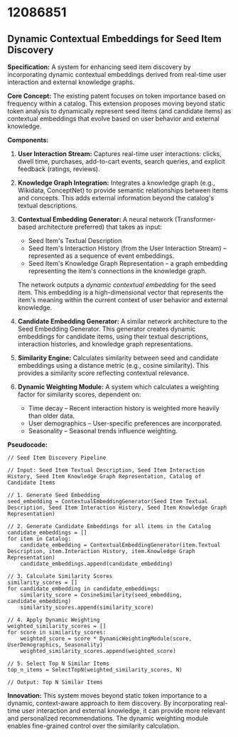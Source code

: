 # 12086851

## Dynamic Contextual Embeddings for Seed Item Discovery

**Specification:** A system for enhancing seed item discovery by incorporating dynamic contextual embeddings derived from real-time user interaction and external knowledge graphs.

**Core Concept:** The existing patent focuses on token importance based on frequency within a catalog. This extension proposes moving beyond static token analysis to dynamically represent seed items (and candidate items) as contextual embeddings that evolve based on user behavior and external knowledge.

**Components:**

1.  **User Interaction Stream:** Captures real-time user interactions: clicks, dwell time, purchases, add-to-cart events, search queries, and explicit feedback (ratings, reviews).

2.  **Knowledge Graph Integration:** Integrates a knowledge graph (e.g., Wikidata, ConceptNet) to provide semantic relationships between items and concepts. This adds external information beyond the catalog's textual descriptions.

3.  **Contextual Embedding Generator:**  A neural network (Transformer-based architecture preferred) that takes as input:
    *   Seed Item's Textual Description
    *   Seed Item's Interaction History (from the User Interaction Stream) – represented as a sequence of event embeddings.
    *   Seed Item's Knowledge Graph Representation – a graph embedding representing the item's connections in the knowledge graph.

    The network outputs a *dynamic contextual embedding* for the seed item.  This embedding is a high-dimensional vector that represents the item's meaning within the current context of user behavior and external knowledge.

4.  **Candidate Embedding Generator:**  A similar network architecture to the Seed Embedding Generator. This generator creates dynamic embeddings for candidate items, using their textual descriptions, interaction histories, and knowledge graph representations.

5.  **Similarity Engine:**  Calculates similarity between seed and candidate embeddings using a distance metric (e.g., cosine similarity).  This provides a similarity score reflecting contextual relevance.

6. **Dynamic Weighting Module:** A system which calculates a weighting factor for similarity scores, dependent on:
    * Time decay – Recent interaction history is weighted more heavily than older data.
    * User demographics – User-specific preferences are incorporated.
    * Seasonality – Seasonal trends influence weighting.

**Pseudocode:**

```
// Seed Item Discovery Pipeline

// Input: Seed Item Textual Description, Seed Item Interaction History, Seed Item Knowledge Graph Representation, Catalog of Candidate Items

// 1. Generate Seed Embedding
seed_embedding = ContextualEmbeddingGenerator(Seed Item Textual Description, Seed Item Interaction History, Seed Item Knowledge Graph Representation)

// 2. Generate Candidate Embeddings for all items in the Catalog
candidate_embeddings = []
for item in Catalog:
    candidate_embedding = ContextualEmbeddingGenerator(item.Textual Description, item.Interaction History, item.Knowledge Graph Representation)
    candidate_embeddings.append(candidate_embedding)

// 3. Calculate Similarity Scores
similarity_scores = []
for candidate_embedding in candidate_embeddings:
    similarity_score = CosineSimilarity(seed_embedding, candidate_embedding)
    similarity_scores.append(similarity_score)

// 4. Apply Dynamic Weighting
weighted_similarity_scores = []
for score in similarity_scores:
    weighted_score = score * DynamicWeightingModule(score, UserDemographics, Seasonality)
    weighted_similarity_scores.append(weighted_score)

// 5. Select Top N Similar Items
top_n_items = SelectTopN(weighted_similarity_scores, N)

// Output: Top N Similar Items
```

**Innovation:** This system moves beyond static token importance to a dynamic, context-aware approach to item discovery. By incorporating real-time user interaction and external knowledge, it can provide more relevant and personalized recommendations. The dynamic weighting module enables fine-grained control over the similarity calculation.